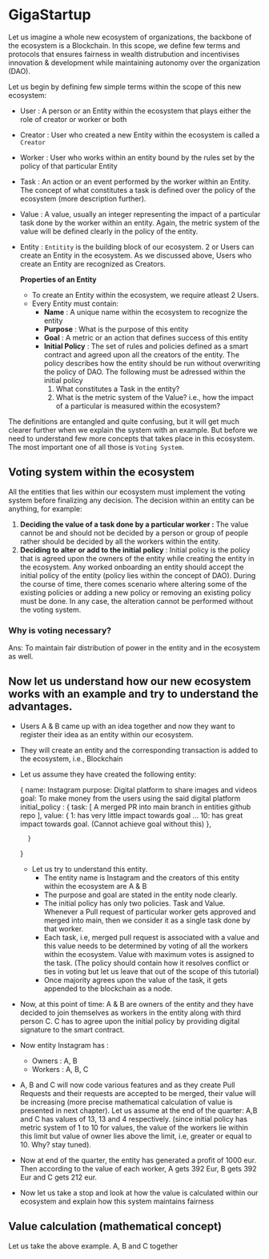 # GigaStartup


Let us imagine a whole new ecosystem of organizations, the backbone of the ecosystem is a Blockchain. In this scope, we define few terms and protocols that ensures fairness in wealth distrubution and incentivises innovation & development while maintaining autonomy over the organization (DAO).

Let us begin by defining few simple terms within the scope of this new ecosystem:

* User : A person or an Entity within the ecosystem that plays either the role of creator or worker or both

* Creator : User who created a new Entity within the ecosystem is called a `Creator`

* Worker : User who works within an entity bound by the rules set by the policy of that particular Entity

* Task : An action or an event performed by the worker within an Entity. The concept of what constitutes a task is defined over the policy of the ecosystem (more description further).

* Value : A value, usually an integer representing the impact of a particular task done by the worker within an entity. Again, the metric system of the value will be defined clearly in the policy of the entity.

* Entity : `Entitity` is the building block of our ecosystem. 2 or Users can create an Entity in the ecosystem. As we discussed above, Users who create an Entity are recognized as Creators.
	
    **Properties of an Entity**
    
    * To create an Entity within the ecosystem, we require atleast 2 Users.
    * Every Entity must contain:
    	* **Name** : A unique name within the ecosystem to recognize the entity
    	* **Purpose** : What is the purpose of this entity
    	* **Goal** : A metric or an action that defines success of this entity
    	* **Initial Policy** : The set of rules and policies defined as a smart contract and agreed upon all the creators of the entity. The policy describes how the entity should be run without overwriting the policy of DAO. The following must be adressed within the initial policy
    		1. What constitutes a Task in the entity?
    		2. What is the metric system of the Value? i.e., how the impact of a particular is measured within the ecosystem?
  

The definitions are entangled and quite confusing, but it will get much clearer further when we explain the system with an example. But before we need to understand few more concepts that takes place in this ecosystem. The most important one of all those is `Voting System`.

## Voting system within the ecosystem

All the entities that lies within our ecosystem must implement the voting system before finalizing any decision. The decision within an entity can be anything, for example:
1. **Deciding the value of a task done by a particular worker :** The value cannot be and should not be decided by a person or group of people rather should be decided by all the workers within the entity. 
2. **Deciding to alter or add to the initial policy** : Initial policy is the policy that is agreed upon the owners of the entity while creating the entity in the ecosystem. Any worked onboarding an entity should accept the initial policy of the entity (policy lies within the concept of DAO). During the course of time, there comes scenario where altering some of the existing policies or adding a new policy or removing an existing policy must be done. In any case, the alteration cannot be performed without the voting system. 

### Why is voting necessary?
Ans: To maintain fair distribution of power in the entity and in the ecosystem as well.

## Now let us understand how our new ecosystem works with an example and try to understand the advantages.

* Users A & B came up with an idea together and now they want to register their idea as an entity within our ecosystem.
* They will create an entity and the corresponding transaction is added to the ecosystem, i.e., Blockchain
* Let us assume they have created the following entity:
	
    
    {
    	name: Instagram
        purpose: Digital platform to share images and videos
        goal: To make money from the users using the said digital platform
        initial_policy : {
        	task: [
            	A merged PR into main branch in entities github repo
            ],
            value: {
            	1: has very little impact towards goal
                ...
                10: has great impact towards goal. (Cannot achieve goal without this)
            },
            
        }
    }
    
  * Let us try to understand this entity. 
  	* The entity name is Instagram and the creators of this entity within the ecosystem are A & B
  	* The purpose and goal are stated in the entity node clearly.
  	* The initial policy has only two policies. Task and Value. Whenever a Pull request of particular worker gets approved and merged into main, then we consider it as a single task done by that worker.
  	* Each task, i.e, merged pull request is associated with a value and this value needs to be determined by voting of all the workers within the ecosystem. Value with maximum votes is assigned to the task. (The policy should contain how it resolves conflict or ties in voting but let us leave that out of the scope of this tutorial)
  	* Once majority agrees upon the value of the task, it gets appended to the blockchain as a node.

* Now, at this point of time: A & B are owners of the entity and they have decided to join themselves as workers in the entity along with third person C. C has to agree upon the initial policy by providing digital signature to the smart contract.
* Now entity Instagram has :
	* Owners : A, B
	* Workers : A, B, C

* A, B and C will now code various features and as they create Pull Requests and their requests are accepted to be merged, their value will be increasing (more precise mathematical calculation of value is presented in next chapter). Let us assume at the end of the quarter: A,B and C has values of 13, 13 and 4 respectively. (since initial policy has metric system of 1 to 10 for values, the value of the workers lie within this limit but value of owner lies above the limit, i.e, greater or equal to 10. Why? stay tuned).
* Now at end of the quarter, the entity has generated a profit of 1000 eur. Then according to the value of each worker, A gets 392 Eur, B gets 392 Eur and C gets 212 eur.
* Now let us take a stop and look at how the value is calculated within our ecosystem and explain how this system maintains fairness


## Value calculation (mathematical concept)

Let us take the above example. A, B and C together 
